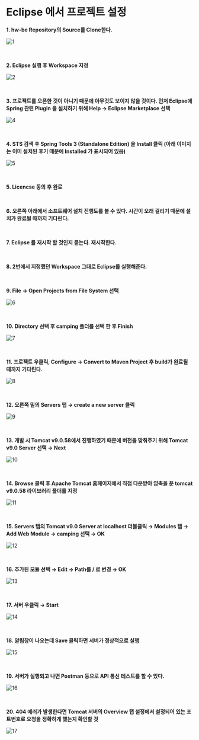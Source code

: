 # Eclipse 에서 프로젝트 설정

**1. hw-be Repository의 Source를 Clone한다.**

![1](https://user-images.githubusercontent.com/12637306/176454526-51787e37-ac31-4068-a1c9-3d1b0ce8354f.PNG)

<br/>

**2. Eclipse 실행 후 Workspace 지정**

![2](https://user-images.githubusercontent.com/12637306/176454807-334ee6dd-9e53-4afa-9a1a-36f22a4ef09a.PNG)

<br/>

**3. 프로젝트를 오픈한 것이 아니기 때문에 아무것도 보이지 않을 것이다. 먼저 Eclipse에 Spring 관련 Plugin 을 설치하기 위해 Help → Eclipse Marketplace 선택**

![4](https://user-images.githubusercontent.com/12637306/176455327-5f33e032-3089-4578-9bb8-564defeb0160.png)

<br/>

**4. STS 검색 후 Spring Tools 3 (Standalone Edition) 을 Install 클릭 (아래 이미지는 이미 설치된 후기 때문에 Installed 가 표시되어 있음)**

![5](https://user-images.githubusercontent.com/12637306/176455624-3242ad95-9ebd-4123-831f-a66b8e3de2a2.png)

<br/>

**5. Licencse 동의 후 완료**

<br/>

**6. 오른쪽 아래에서 소프트웨어 설치 진행도를 볼 수 있다. 시간이 오래 걸리기 때문에 설치가 완료될 때까지 기다린다.**

<br/>

**7. Eclipse 를 재시작 할 것인지 묻는다. 재시작한다.**

<br/>

**8. 2번에서 지정했던 Workspace 그대로 Eclipse를 실행해준다.**

<br/>

**9. File → Open Projects from File System 선택**

![6](https://user-images.githubusercontent.com/12637306/176456378-cca95985-0ea0-4bdc-9336-6376cbed117b.png)

<br/>

**10. Directory 선택 후 camping 폴더를 선택 한 후 Finish**

![7](https://user-images.githubusercontent.com/12637306/176456672-f59e6b63-61bf-475d-a1ca-8d7f615755a0.png)

<br/>

**11. 프로젝트 우클릭, Configure → Convert to Maven Project 후 build가 완료될 때까지 기다린다.**

![8](https://user-images.githubusercontent.com/12637306/176456945-f9d65859-fb4b-4db2-ae8c-264b35e6ca4b.png)

<br/>

**12. 오른쪽 밑의 Servers 탭 → create a new server 클릭**

![9](https://user-images.githubusercontent.com/12637306/176457337-01912056-d92a-4701-8828-d1f5ad4885b0.png)

<br/>

**13. 개발 시 Tomcat v9.0.58에서 진행하였기 때문에 버전을 맞춰주기 위해 Tomcat v9.0 Server 선택 → Next**

![10](https://user-images.githubusercontent.com/12637306/176457762-1bb1ab8d-57f1-4626-8c48-18a1fe9ec940.png)

<br/>

**14. Browse 클릭 후 Apache Tomcat 홈페이지에서 직접 다운받아 압축을 푼 tomcat v9.0.58 라이브러리 폴더를 지정**

![11](https://user-images.githubusercontent.com/12637306/176458168-2e114f9e-ce2b-411c-a650-1a5485934b9c.png)

<br/>

**15. Servers 탭의 Tomcat v9.0 Server at localhost 더블클릭 → Modules 탭 → Add Web Module → camping 선택 → OK**

![12](https://user-images.githubusercontent.com/12637306/176458864-4b7643e8-7bc1-446e-bda3-2f718c58d300.png)

<br/>

**16. 추가된 모듈 선택 → Edit → Path를 / 로 변경 → OK**

![13](https://user-images.githubusercontent.com/12637306/176459065-7e9b2f06-90fe-41fc-9900-cca8936199b4.png)

<br/>

**17. 서버 우클릭 → Start**

![14](https://user-images.githubusercontent.com/12637306/176459463-cb733e8c-7b34-4589-95da-49b1273bf9da.png)

<br/>

**18. 알림창이 나오는데 Save 클릭하면 서버가 정상적으로 실행**

![15](https://user-images.githubusercontent.com/12637306/176459608-a34c1c88-49c4-400d-bb0d-b604fe014ba1.png)

<br/>

**19. 서버가 실행되고 나면 Postman 등으로 API 통신 테스트를 할 수 있다.**

![16](https://user-images.githubusercontent.com/12637306/176459761-1d058d29-1407-4dba-a58a-c83c63c6d8d2.png)

<br/>

**20. 404 에러가 발생한다면 Tomcat 서버의 Overview 탭 설정에서 설정되어 있는 포트번호로 요청을 정확하게 했는지 확인할 것**

![17](https://user-images.githubusercontent.com/12637306/176460202-423ebe88-787e-4ddd-a2f2-9e1189874e5d.PNG)

